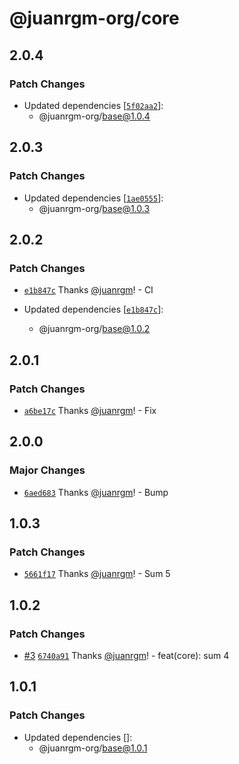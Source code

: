 # @juanrgm-org/core

## 2.0.4

### Patch Changes

- Updated dependencies [[`5f02aa2`](https://github.com/juanrgm/changesets-demo/commit/5f02aa2ac5d18e32672192c8ea900d5b3ddb99d8)]:
  - @juanrgm-org/base@1.0.4

## 2.0.3

### Patch Changes

- Updated dependencies [[`1ae0555`](https://github.com/juanrgm/changesets-demo/commit/1ae0555a2424805211925d021b5ee530a892cb7d)]:
  - @juanrgm-org/base@1.0.3

## 2.0.2

### Patch Changes

- [`e1b847c`](https://github.com/juanrgm/changesets-demo/commit/e1b847cd0e0033b9ea4a0ce3c8d9faa5452ffd10) Thanks [@juanrgm](https://github.com/juanrgm)! - CI

- Updated dependencies [[`e1b847c`](https://github.com/juanrgm/changesets-demo/commit/e1b847cd0e0033b9ea4a0ce3c8d9faa5452ffd10)]:
  - @juanrgm-org/base@1.0.2

## 2.0.1

### Patch Changes

- [`a6be17c`](https://github.com/juanrgm/changesets-demo/commit/a6be17cbabb7af6d06ba666f3642d7b04bdaf555) Thanks [@juanrgm](https://github.com/juanrgm)! - Fix

## 2.0.0

### Major Changes

- [`6aed683`](https://github.com/juanrgm/changesets-demo/commit/6aed683e8e94abf8b25c7bbc7735ab164bdaf599) Thanks [@juanrgm](https://github.com/juanrgm)! - Bump

## 1.0.3

### Patch Changes

- [`5661f17`](https://github.com/juanrgm/changesets-demo/commit/5661f17a5a866e5a3ba392ff243511ccca3e5bd8) Thanks [@juanrgm](https://github.com/juanrgm)! - Sum 5

## 1.0.2

### Patch Changes

- [#3](https://github.com/juanrgm/changesets-demo/pull/3) [`6740a91`](https://github.com/juanrgm/changesets-demo/commit/6740a91639f2d18681177fa805fc2b33c27cac21) Thanks [@juanrgm](https://github.com/juanrgm)! - feat(core): sum 4

## 1.0.1

### Patch Changes

- Updated dependencies []:
  - @juanrgm-org/base@1.0.1

